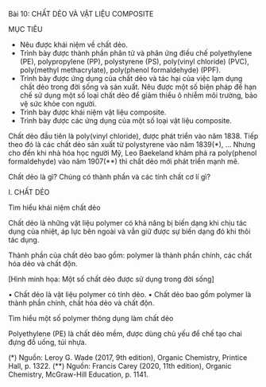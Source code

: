 Bài 10: CHẤT DẺO VÀ VẬT LIỆU COMPOSITE

MỤC TIÊU
- Nêu được khái niệm về chất dẻo.
- Trình bày được thành phần phân tử và phân ứng điều chế polyethylene (PE), polypropylene (PP), polystyrene (PS), poly(vinyl chloride) (PVC), poly(methyl methacrylate), poly(phenol formaldehyde) (PPF).
- Trình bày được ứng dụng của chất dẻo và tác hại của việc lạm dụng chất dẻo trong đời sống và sản xuất. Nêu được một số biện pháp để hạn chế sử dụng một số loại chất dẻo để giảm thiểu ô nhiễm môi trường, bảo vệ sức khỏe con người.
- Trình bày được khái niệm vật liệu composite.
- Trình bày được các ứng dụng của một số loại vật liệu composite.

Chất dẻo đầu tiên là poly(vinyl chloride), được phát triển vào năm 1838. Tiếp theo đó là các chất dẻo sản xuất từ polystyrene vào năm 1839(*), ... Nhưng cho đến khi nhà hóa học người Mỹ, Leo Baekeland khám phá ra poly(phenol formaldehyde) vào năm 1907(**) thì chất dẻo mới phát triển mạnh mẽ.

Chất dẻo là gì? Chúng có thành phần và các tính chất cơ lí gì?

I. CHẤT DẺO

Tìm hiểu khái niệm chất dẻo

Chất dẻo là những vật liệu polymer có khả năng bị biến dạng khi chịu tác dụng của nhiệt, áp lực bên ngoài và vẫn giữ được sự biến dạng đó khi thôi tác dụng.

Thành phần của chất dẻo bao gồm: polymer là thành phần chính, các chất hóa dẻo và chất độn.

[Hình minh họa: Một số chất dẻo được sử dụng trong đời sống]

• Chất dẻo là vật liệu polymer có tính dẻo.
• Chất dẻo bao gồm polymer là thành phần chính, chất hóa dẻo và chất độn.

Tìm hiểu một số polymer thông dụng làm chất dẻo

Polyethylene (PE) là chất dẻo mềm, được dùng chủ yếu để chế tạo chai đựng đồ uống, túi nhựa.

(*) Nguồn: Leroy G. Wade (2017, 9th edition), Organic Chemistry, Printice Hall, p. 1322.
(**) Nguồn: Francis Carey (2020, 11th edition), Organic Chemistry, McGraw-Hill Education, p. 1141.